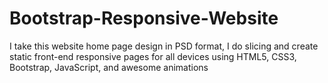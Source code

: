 # Bootstrap-Responsive-Website
I take this website home page design in PSD format, I do slicing and create static front-end responsive pages for all devices using HTML5, CSS3, Bootstrap, JavaScript, and awesome animations

